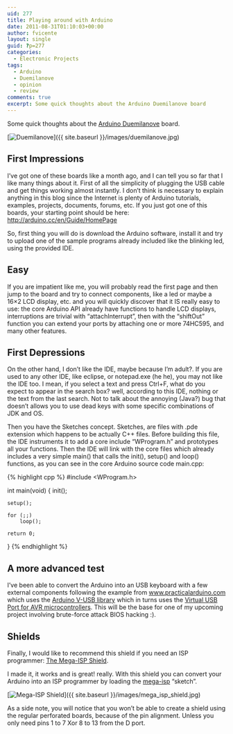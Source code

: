 ```yaml
---
uid: 277
title: Playing around with Arduino
date: 2011-08-31T01:10:03+00:00
author: fvicente
layout: single
guid: ?p=277
categories:
  - Electronic Projects
tags:
  - Arduino
  - Duemilanove
  - opinion
  - review
comments: true
excerpt: Some quick thoughts about the Arduino Duemilanove board
---
```

Some quick thoughts about the <a href="http://www.arduino.cc/en/Main/ArduinoBoardDuemilanove" title="Arduino Duemilanove Board" target="_blank">Arduino Duemilanove</a> board.

[<img src="{{ site.baseurl }}/images/duemilanove.jpg" alt="Duemilanove" title="Duemilanove"/>]({{ site.baseurl }}/images/duemilanove.jpg)

<!--more-->

## First Impressions

I&#8217;ve got one of these boards like a month ago, and I can tell you so far that I like many things about it. First of all the simplicity of plugging the USB cable and get things working almost instantly. I don&#8217;t think is necessary to explain anything in this blog since the Internet is plenty of Arduino tutorials, examples, projects, documents, forums, etc. If you just got one of this boards, your starting point should be here: <a href="http://arduino.cc/en/Guide/HomePage" title="Arduino Home Page" target="_blank">http://arduino.cc/en/Guide/HomePage</a>

So, first thing you will do is download the Arduino software, install it and try to upload one of the sample programs already included like the blinking led, using the provided IDE.

## Easy

If you are impatient like me, you will probably read the first page and then jump to the board and try to connect components, like a led or maybe a 16&#215;2 LCD display, etc. and you will quickly discover that it IS really easy to use: the core Arduino API already have functions to handle LCD displays, interruptions are trivial with &#8220;attachInterrupt&#8221;, then with the &#8220;shiftOut&#8221; function you can extend your ports by attaching one or more 74HC595, and many other features.

## First Depressions

On the other hand, I don&#8217;t like the IDE, maybe because I&#8217;m adult?. If you are used to any other IDE, like eclipse, or notepad.exe (he he), you may not like the IDE too. I mean, if you select a text and press Ctrl+F, what do you expect to appear in the search box? well, according to this IDE, nothing or the text from the last search. Not to talk about the annoying (Java?) bug that doesn&#8217;t allows you to use dead keys with some specific combinations of JDK and OS.

Then you have the Sketches concept. Sketches, are files with .pde extension which happens to be actually C++ files. Before building this file, the IDE instruments it to add a core include &#8220;WProgram.h&#8221; and prototypes all your functions. Then the IDE will link with the core files which already includes a very simple main() that calls the init(), setup() and loop() functions, as you can see in the core Arduino source code main.cpp:

{% highlight cpp %}
#include <WProgram.h>

int main(void)
{
	init();

	setup();

	for (;;)
		loop();

	return 0;
}
{% endhighlight %}

## A more advanced test

I&#8217;ve been able to convert the Arduino into an USB keyboard with a few external components following the example from <a href="http://www.practicalarduino.com/projects/virtual-usb-keyboard" title="Arduino Virtual USB Keyboard" target="_blank">www.practicalarduino.com</a> which uses the <a href="http://code.google.com/p/vusb-for-arduino/" title="V-USB for Arduino" target="_blank">Arduino V-USB library</a> which in turns uses the <a href="http://www.obdev.at/products/vusb/index.html" title="V-USB AVR" target="_blank">Virtual USB Port for AVR microcontrollers</a>. This will be the base for one of my upcoming project involving brute-force attack BIOS hacking :).

## Shields

Finally, I would like to recommend this shield if you need an ISP programmer: <a href="http://drug123.org.ua/mega-isp-shield/" title="Mega-ISP Shield" target="_blank">The Mega-ISP Shield</a>.

I made it, it works and is great! really. With this shield you can convert your Arduino into an ISP programmer by loading the <a href="http://code.google.com/p/mega-isp/" title="mega-isp" target="_blank">mega-isp</a> &#8220;sketch&#8221;.

[<img src="{{ site.baseurl }}/images/mega_isp_shield.jpg" alt="Mega-ISP Shield" title="Mega-ISP Shield"/>]({{ site.baseurl }}/images/mega_isp_shield.jpg)

As a side note, you will notice that you won&#8217;t be able to create a shield using the regular perforated boards, because of the pin alignment. Unless you only need pins 1 to 7 Xor 8 to 13 from the D port.
